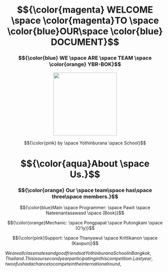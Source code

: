 # $${\color{magenta} WELCOME \space \color{magenta}TO \space \color{blue}OUR\space \color{blue} DOCUMENT}$$
  
### $${\color{blue} WE \space ARE \space TEAM \space \color{orange} YBR-BOK}$$

<p align="center">
  <img src="https://ybrobot.club/image/YB%20Robot%20logo.png" width="200"/>
</p>

$${\color{pink} by \space Yothinburana \space School}$$

# $${\color{aqua}About \space Us.}$$

### $${\color{orange} Our \space team\space has\space three\space members.}$$

$${\color{blue}Main \space Programmer: \space Pawit \space Nateenantasawasd \space (Book)}$$

$${\color{orange}Mechanic: \space Pongpapat \space Putongkam \space (O'ly)}$$

$${\color{pink}Support: \space Thanyawut \space Krittikanon \space (Kaopun)}$$

${We are all classmates and good friends at Yothinburana School in Bangkok, Thailand. This is our second year participating in this competition. Last year, two of us had a chance to compete in the international round,}$
